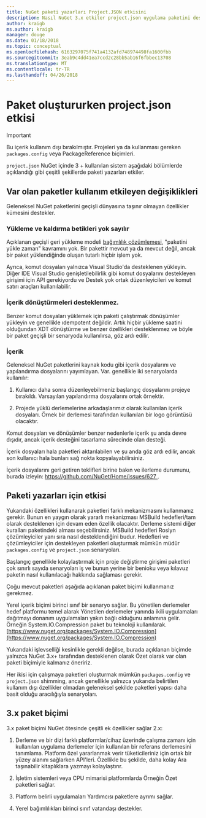 ```yaml
---
title: NuGet paketi yazarları Project.JSON etkisini
description: Nasıl NuGet 3.x etkiler project.json uygulama paketini desteklenmeyen özellikler, içerik ve paket biçimi gibi yazarlar ayrıntılar.
author: kraigb
ms.author: kraigb
manager: douge
ms.date: 01/18/2018
ms.topic: conceptual
ms.openlocfilehash: 6163297075f741a4132afd748974498fa1600fbb
ms.sourcegitcommit: 3eab9c4dd41ea7ccd2c28bb5ab16f6fbbec13708
ms.translationtype: MT
ms.contentlocale: tr-TR
ms.lasthandoff: 04/26/2018
---
```

# <a name="impact-of-projectjson-when-creating-packages"></a>Paket oluştururken project.json etkisi

> [!Important]
> Bu içerik kullanım dışı bırakılmıştır. Projeleri ya da kullanması gereken `packages.config` veya PackageReference biçimleri.

`project.json` NuGet içinde 3 + kullanılan sistem aşağıdaki bölümlerde açıklandığı gibi çeşitli şekillerde paketi yazarları etkiler.

## <a name="changes-affecting-existing-packages-usage"></a>Var olan paketler kullanım etkileyen değişiklikleri

Geleneksel NuGet paketlerini geçişli dünyasına taşınır olmayan özellikler kümesini destekler.

### <a name="install-and-uninstall-scripts-are-ignored"></a>Yükleme ve kaldırma betikleri yok sayılır

Açıklanan geçişli geri yükleme modeli [bağımlılık çözümlemesi](../consume-packages/dependency-resolution.md#dependency-resolution-with-packagereference), "paketini yükle zaman" kavramını yok. Bir pakettir mevcut ya da mevcut değil, ancak bir paket yüklendiğinde oluşan tutarlı hiçbir işlem yok.

Ayrıca, komut dosyaları yalnızca Visual Studio'da desteklenen yükleyin. Diğer IDE Visual Studio genişletilebilirlik gibi komut dosyalarını destekleyen girişimi için API gerekiyordu ve Destek yok ortak düzenleyicileri ve komut satırı araçları kullanılabilir.

### <a name="content-transforms-are-not-supported"></a>İçerik dönüştürmeleri desteklenmez.

Benzer komut dosyaları yüklemek için paketi çalıştırmak dönüşümler yükleyin ve genellikle ıdempotent değildir. Artık hiçbir yükleme saatini olduğundan XDT dönüştürme ve benzer özellikleri desteklenmez ve böyle bir paket geçişli bir senaryoda kullanılırsa, göz ardı edilir.

### <a name="content"></a>İçerik

Geleneksel NuGet paketlerini kaynak kodu gibi içerik dosyalarını ve yapılandırma dosyalarını yayımlayan. Var. genellikle iki senaryolarda kullanılır:

1. Kullanıcı daha sonra düzenleyebilmeniz başlangıç dosyalarını projeye bırakıldı. Varsayılan yapılandırma dosyalarını ortak örnektir.

1. Projede yüklü derlemelerine arkadaşlarımız olarak kullanılan içerik dosyaları. Örnek bir derlemesi tarafından kullanılan bir logo görüntüsü olacaktır.

Komut dosyaları ve dönüşümler benzer nedenlerle içerik şu anda devre dışıdır, ancak içerik desteğini tasarlama sürecinde olan desteği.

İçerik dosyaları hala paketleri aktarılabilen ve şu anda göz ardı edilir, ancak son kullanıcı hala bunları sağ nokta kopyalayabilirsiniz.

İçerik dosyalarını geri getiren teklifleri birine bakın ve ilerleme durumunu, burada izleyin: [ https://github.com/NuGet/Home/issues/627 ](https://github.com/NuGet/Home/issues/627).

## <a name="impact-for-package-authors"></a>Paketi yazarları için etkisi

Yukarıdaki özellikleri kullanarak paketleri farklı mekanizmasını kullanmanız gerekir. Bunun en yaygın olarak yararlı mekanizması MSBuild hedefleri/tam olarak desteklenen için devam eden özellik olacaktır. Derleme sistemi diğer kuralları paketindeki alması seçebilirsiniz. MSBuild hedefleri Roslyn çözümleyiciler yanı sıra nasıl desteklendiğini budur. Hedefleri ve çözümleyiciler için destekleyen paketleri oluşturmak mümkün müdür `packages.config` ve `project.json` senaryoları.

Başlangıç genellikle kolaylaştırmak için proje değiştirme girişimi paketleri çok sınırlı sayıda senaryoları iş ve bunun yerine bir benioku veya kılavuz paketin nasıl kullanılacağı hakkında sağlaması gerekir.

Çoğu mevcut paketleri aşağıda açıklanan paket biçimi kullanmanız gerekmez.

Yerel içerik biçimi birinci sınıf bir senaryo sağlar. Bu yönetilen derlemeler hedef platformu temel alarak Yönetilen derlemeler yanında ikili uygulamaları dağıtmayı donanım uygulamaları yakın bağlı olduğunu anlamına gelir. Örneğin System.IO.Compression paket bu teknoloji kullanılarak. [https://www.nuget.org/packages/System.IO.Compression](https://www.nuget.org/packages/System.IO.Compression)

Yukarıdaki işlevselliği kesinlikle gerekli değilse, burada açıklanan biçimde yalnızca NuGet 3.x+ tarafından desteklenen olarak Özet olarak var olan paketi biçimiyle kalmanız öneririz.

Her ikisi için çalışmaya paketleri oluşturmak mümkün `packages.config` ve `project.json` shimming, ancak genellikle yalnızca yukarıda belirtilen kullanım dışı özellikler olmadan geleneksel şekilde paketleri yapısı daha basit olduğu aracılığıyla senaryoları.

## <a name="3x-package-format"></a>3.x paket biçimi

3.x paket biçimi NuGet ötesinde çeşitli ek özellikler sağlar 2.x:

1. Derleme ve bir dizi farklı platformlar/cihaz üzerinde çalışma zamanı için kullanılan uygulama derlemeler için kullanılan bir referans derlemesini tanımlama. Platform özel yararlanmak verir tüketicileriniz için ortak bir yüzey alanını sağlarken API'leri. Özellikle bu şekilde, daha kolay Ara taşınabilir kitaplıklara yazmayı kolaylaştırır.

1. İşletim sistemleri veya CPU mimarisi platformlarda Örneğin Özet paketleri sağlar.

1. Platform belirli uygulamaları Yardımcısı paketlere ayrımı sağlar.

1. Yerel bağımlılıkları birinci sınıf vatandaşı destekler.
